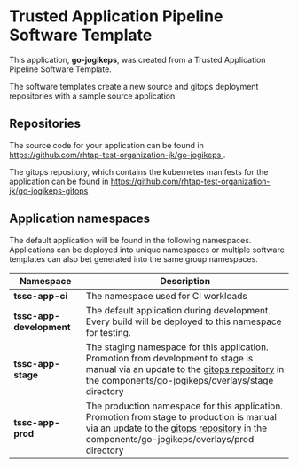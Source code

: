 # Trusted Application Pipeline Software Template

This application, **go-jogikeps**, was created from a Trusted Application Pipeline Software Template.

The software templates create a new source and gitops deployment repositories with a sample source application. 

## Repositories

The source code for your application can be found in [https://github.com/rhtap-test-organization-jk/go-jogikeps ](https://github.com/rhtap-test-organization-jk/go-jogikeps ).
 
The gitops repository, which contains the kubernetes manifests for the application can be found in 
[https://github.com/rhtap-test-organization-jk/go-jogikeps-gitops ](https://github.com/rhtap-test-organization-jk/go-jogikeps-gitops ) 

## Application namespaces 

The default application will be found in the following namespaces. Applications can be deployed into unique namespaces or multiple software templates can also bet generated into the same group namespaces.  

|  Namespace   |  Description   |  
| -------- | -------- |
| **tssc-app-ci** | The namespace used for CI workloads |
| **tssc-app-development** | The default application during development. Every build will be deployed to this namespace for testing. |
| **tssc-app-stage** | The staging namespace for this application. Promotion from development to stage is manual via an update to the [gitops repository](https://github.com/rhtap-test-organization-jk/go-jogikeps-gitops ) in the components/go-jogikeps/overlays/stage directory |
| **tssc-app-prod** | The production namespace for this application. Promotion from stage to production is manual via an update to the [gitops repository](https://github.com/rhtap-test-organization-jk/go-jogikeps-gitops ) in the components/go-jogikeps/overlays/prod directory |
